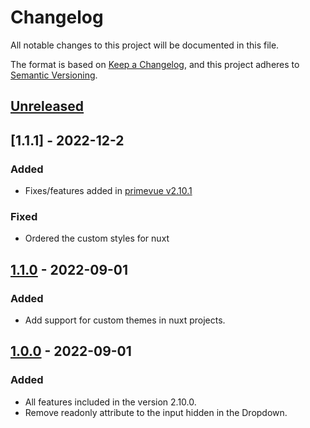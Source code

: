 # Changelog
All notable changes to this project will be documented in this file.

The format is based on [Keep a Changelog](https://keepachangelog.com/en/1.0.0/),
and this project adheres to [Semantic Versioning](https://semver.org/spec/v2.0.0.html).

## [Unreleased]

## [1.1.1] - 2022-12-2
### Added

- Fixes/features added in [primevue v2.10.1](https://github.com/primefaces/primevue/blob/master/CHANGELOG.md#2101-2022-11-18)

### Fixed

- Ordered the custom styles for nuxt

## [1.1.0] - 2022-09-01
### Added

- Add support for custom themes in nuxt projects.

## [1.0.0] - 2022-09-01
### Added

- All features included in the version 2.10.0.
- Remove readonly attribute to the input hidden in the Dropdown.

[Unreleased]: https://github.com/olivierlacan/keep-a-changelog/compare/v1.0.0...HEAD
[1.1.0]: https://github.com/curbsidesos/primevue/compare/v1.0.0...v1.1.0
[1.0.0]: https://github.com/curbsidesos/primevue/releases/tag/1.0.0
